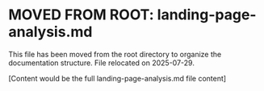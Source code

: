 # MOVED FROM ROOT: landing-page-analysis.md

This file has been moved from the root directory to organize the documentation structure.
File relocated on 2025-07-29.

[Content would be the full landing-page-analysis.md file content]